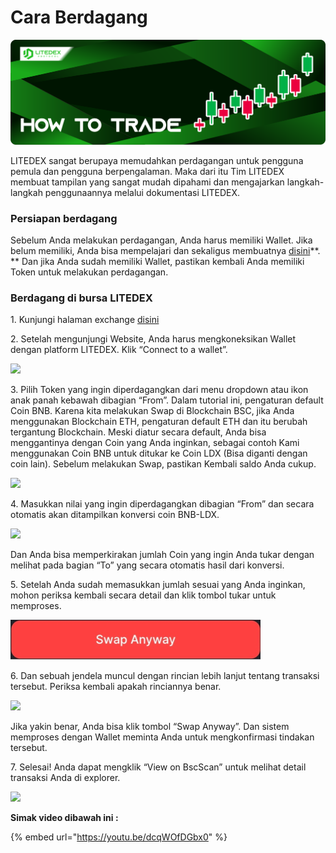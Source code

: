 # Cara Berdagang

![](<../../.gitbook/assets/7. HOW TO TRADE.svg>)

LITEDEX sangat berupaya memudahkan perdagangan untuk pengguna pemula dan pengguna berpengalaman. Maka dari itu Tim LITEDEX membuat tampilan yang sangat mudah dipahami dan mengajarkan langkah-langkah penggunaannya melalui dokumentasi LITEDEX.

### **Persiapan berdagang**

Sebelum Anda melakukan perdagangan, Anda harus memiliki Wallet. Jika belum memiliki, Anda bisa mempelajari dan sekaligus membuatnya [disini](../../memulai/cara-membuat-wallet.md)**. ** Dan jika Anda sudah memiliki Wallet, pastikan kembali Anda memiliki Token untuk melakukan perdagangan.

### **Berdagang di bursa LITEDEX**

1\. Kunjungi halaman exchange [disini](https://swap.litedex.io/#/swap)

2\. Setelah mengunjungi Website, Anda harus mengkoneksikan Wallet dengan platform LITEDEX. Klik “Connect to a wallet”.

![](../../.gitbook/assets/B17DF27A-1177-46FA-AE3A-1147C88CDEDA\_4\_5005\_c.jpeg)

3\. Pilih Token yang ingin diperdagangkan dari menu dropdown atau ikon anak panah kebawah dibagian “From”. Dalam tutorial ini, pengaturan default Coin BNB. Karena kita melakukan Swap di Blockchain BSC, jika Anda menggunakan Blockchain ETH, pengaturan default ETH dan itu berubah tergantung Blockchain. Meski diatur secara default, Anda bisa menggantinya dengan Coin yang Anda inginkan, sebagai contoh Kami menggunakan Coin BNB untuk ditukar ke Coin LDX (Bisa diganti dengan coin lain). Sebelum melakukan Swap, pastikan Kembali saldo Anda cukup.

![](../../.gitbook/assets/597046FD-FFC1-498C-8FBE-44A69DA4F97F\_1\_201\_a.jpeg)



4\. Masukkan nilai yang ingin diperdagangkan dibagian “From” dan secara otomatis akan ditampilkan konversi coin BNB-LDX.

![](../../.gitbook/assets/A5A92F45-474E-4C67-BA85-19D391C39B9F\_1\_201\_a.jpeg)



Dan Anda bisa memperkirakan jumlah Coin yang ingin Anda tukar dengan melihat pada bagian “To” yang secara otomatis hasil dari konversi.

5\. Setelah Anda sudah memasukkan jumlah sesuai yang Anda inginkan, mohon periksa kembali secara detail dan klik tombol tukar untuk memproses.

![](../../.gitbook/assets/swap-anyway.png)

6\. Dan sebuah jendela muncul dengan rincian lebih lanjut tentang transaksi tersebut. Periksa kembali apakah rinciannya benar.

![](../../.gitbook/assets/BD440173-0996-4911-94B6-32C348F6EC53\_1\_201\_a.jpeg)

Jika yakin benar, Anda bisa klik tombol “Swap Anyway”. Dan sistem memproses dengan Wallet meminta Anda untuk mengkonfirmasi tindakan tersebut.

7\.&#x20;
Selesai! Anda dapat mengklik “View on BscScan” untuk melihat detail transaksi Anda di explorer.&#x20;

![](../../.gitbook/assets/5DFC93C7-F4C3-4CC2-A608-6EE618B42CD4\_1\_201\_a.jpeg)

**Simak video dibawah ini :**

{% embed url="https://youtu.be/dcqWOfDGbx0" %}
